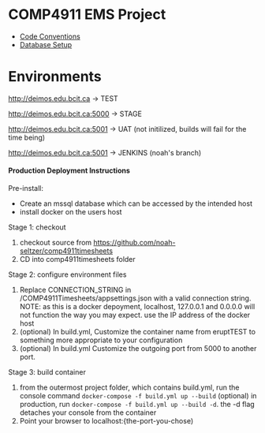 # COMP4911 EMS Project

 - [Code Conventions](/docs/conventions.md)
 - [Database Setup](/docs/dbsetup.md)

# Environments

http://deimos.edu.bcit.ca -> TEST

http://deimos.edu.bcit.ca:5000 -> STAGE

http://deimos.edu.bcit.ca:5001 -> UAT (not initilized, builds will fail for the time being)

http://deimos.edu.bcit.ca:5001 -> JENKINS (noah's branch)

#### Production Deployment Instructions

Pre-install: 
- Create an mssql database which can be accessed by the intended host
- install docker on the users host

Stage 1: checkout

1. checkout source from https://github.com/noah-seltzer/comp4911timesheets
2. CD into comp4911timesheets folder

Stage 2: configure environment files

1. Replace CONNECTION_STRING in /COMP4911Timesheets/appsettings.json with a valid connection string. 
NOTE: as this is a docker depoyment, localhost, 127.0.0.1 and 0.0.0.0 will not function the way you may expect. use the IP address of the docker host
2. (optional) In build.yml, Customize the container name from eruptTEST to something more appropriate to your configuration
3. (optional) In build.yml Customize the outgoing port from 5000 to another port.

Stage 3: build container

1. from the outermost project folder, which contains build.yml, run the console command 
`docker-compose -f build.yml up --build`
(optional) in production, run `docker-compose -f build.yml up --build -d`. the -d flag detaches your console from the container
2. Point your browser to localhost:{the-port-you-chose)

